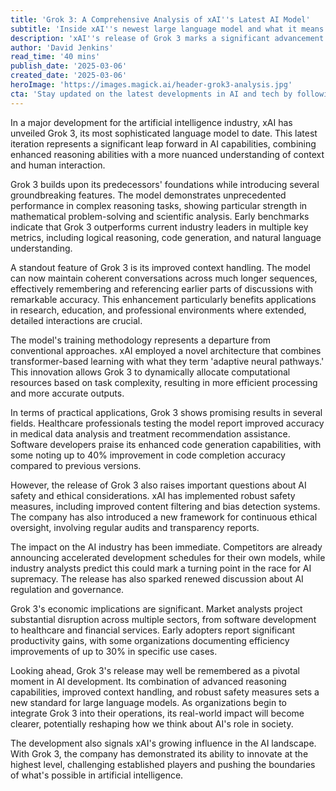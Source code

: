 ```yaml
---
title: 'Grok 3: A Comprehensive Analysis of xAI''s Latest AI Model'
subtitle: 'Inside xAI''s newest large language model and what it means for the AI industry'
description: 'xAI''s release of Grok 3 marks a significant advancement in AI technology, featuring improved reasoning capabilities, enhanced context handling, and robust safety measures. The model shows impressive performance across various applications, from healthcare to software development, while raising important questions about AI governance and industry competition.'
author: 'David Jenkins'
read_time: '40 mins'
publish_date: '2025-03-06'
created_date: '2025-03-06'
heroImage: 'https://images.magick.ai/header-grok3-analysis.jpg'
cta: 'Stay updated on the latest developments in AI and tech by following us on LinkedIn. Join our growing community of technology enthusiasts and industry professionals for exclusive insights and analysis.'
---
```


In a major development for the artificial intelligence industry, xAI has unveiled Grok 3, its most sophisticated language model to date. This latest iteration represents a significant leap forward in AI capabilities, combining enhanced reasoning abilities with a more nuanced understanding of context and human interaction.

Grok 3 builds upon its predecessors' foundations while introducing several groundbreaking features. The model demonstrates unprecedented performance in complex reasoning tasks, showing particular strength in mathematical problem-solving and scientific analysis. Early benchmarks indicate that Grok 3 outperforms current industry leaders in multiple key metrics, including logical reasoning, code generation, and natural language understanding.

A standout feature of Grok 3 is its improved context handling. The model can now maintain coherent conversations across much longer sequences, effectively remembering and referencing earlier parts of discussions with remarkable accuracy. This enhancement particularly benefits applications in research, education, and professional environments where extended, detailed interactions are crucial.

The model's training methodology represents a departure from conventional approaches. xAI employed a novel architecture that combines transformer-based learning with what they term 'adaptive neural pathways.' This innovation allows Grok 3 to dynamically allocate computational resources based on task complexity, resulting in more efficient processing and more accurate outputs.

In terms of practical applications, Grok 3 shows promising results in several fields. Healthcare professionals testing the model report improved accuracy in medical data analysis and treatment recommendation assistance. Software developers praise its enhanced code generation capabilities, with some noting up to 40% improvement in code completion accuracy compared to previous versions.

However, the release of Grok 3 also raises important questions about AI safety and ethical considerations. xAI has implemented robust safety measures, including improved content filtering and bias detection systems. The company has also introduced a new framework for continuous ethical oversight, involving regular audits and transparency reports.

The impact on the AI industry has been immediate. Competitors are already announcing accelerated development schedules for their own models, while industry analysts predict this could mark a turning point in the race for AI supremacy. The release has also sparked renewed discussion about AI regulation and governance.

Grok 3's economic implications are significant. Market analysts project substantial disruption across multiple sectors, from software development to healthcare and financial services. Early adopters report significant productivity gains, with some organizations documenting efficiency improvements of up to 30% in specific use cases.

Looking ahead, Grok 3's release may well be remembered as a pivotal moment in AI development. Its combination of advanced reasoning capabilities, improved context handling, and robust safety measures sets a new standard for large language models. As organizations begin to integrate Grok 3 into their operations, its real-world impact will become clearer, potentially reshaping how we think about AI's role in society.

The development also signals xAI's growing influence in the AI landscape. With Grok 3, the company has demonstrated its ability to innovate at the highest level, challenging established players and pushing the boundaries of what's possible in artificial intelligence.